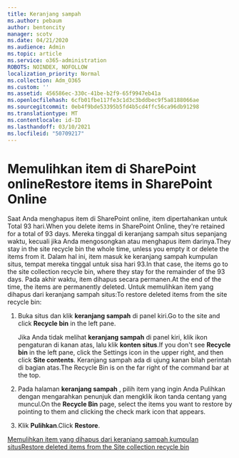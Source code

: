 ```yaml
---
title: Keranjang sampah
ms.author: pebaum
author: bentoncity
manager: scotv
ms.date: 04/21/2020
ms.audience: Admin
ms.topic: article
ms.service: o365-administration
ROBOTS: NOINDEX, NOFOLLOW
localization_priority: Normal
ms.collection: Adm_O365
ms.custom: ''
ms.assetid: 456586ec-330c-41be-b2f9-65f9947eb41a
ms.openlocfilehash: 6cfb01fbe117fe3c1d3c3bddbec9f5a8188066ae
ms.sourcegitcommit: 0eb4f9bde53395b5fd4b5cd4ffc56ca96db91298
ms.translationtype: MT
ms.contentlocale: id-ID
ms.lasthandoff: 03/10/2021
ms.locfileid: "50709217"
---
```

# <a name="restore-items-in-sharepoint-online"></a><span data-ttu-id="3688b-102">Memulihkan item di SharePoint online</span><span class="sxs-lookup"><span data-stu-id="3688b-102">Restore items in SharePoint Online</span></span>

<span data-ttu-id="3688b-103">Saat Anda menghapus item di SharePoint online, item dipertahankan untuk Total 93 hari.</span><span class="sxs-lookup"><span data-stu-id="3688b-103">When you delete items in SharePoint Online, they're retained for a total of 93 days.</span></span> <span data-ttu-id="3688b-104">Mereka tinggal di keranjang sampah situs sepanjang waktu, kecuali jika Anda mengosongkan atau menghapus item darinya.</span><span class="sxs-lookup"><span data-stu-id="3688b-104">They stay in the site recycle bin the whole time, unless you empty it or delete the items from it.</span></span> <span data-ttu-id="3688b-105">Dalam hal ini, item masuk ke keranjang sampah kumpulan situs, tempat mereka tinggal untuk sisa hari 93.</span><span class="sxs-lookup"><span data-stu-id="3688b-105">In that case, the items go to the site collection recycle bin, where they stay for the remainder of the 93 days.</span></span> <span data-ttu-id="3688b-106">Pada akhir waktu, item dihapus secara permanen.</span><span class="sxs-lookup"><span data-stu-id="3688b-106">At the end of the time, the items are permanently deleted.</span></span> <span data-ttu-id="3688b-107">Untuk memulihkan item yang dihapus dari keranjang sampah situs:</span><span class="sxs-lookup"><span data-stu-id="3688b-107">To restore deleted items from the site recycle bin:</span></span>
  
1. <span data-ttu-id="3688b-108">Buka situs dan klik **keranjang sampah** di panel kiri.</span><span class="sxs-lookup"><span data-stu-id="3688b-108">Go to the site and click **Recycle bin** in the left pane.</span></span> 
    
    <span data-ttu-id="3688b-109">Jika Anda tidak melihat **keranjang sampah** di panel kiri, klik ikon pengaturan di kanan atas, lalu klik **konten situs**.</span><span class="sxs-lookup"><span data-stu-id="3688b-109">If you don't see **Recycle bin** in the left pane, click the Settings icon in the upper right, and then click **Site contents**.</span></span> <span data-ttu-id="3688b-110">Keranjang sampah ada di ujung kanan bilah perintah di bagian atas.</span><span class="sxs-lookup"><span data-stu-id="3688b-110">The Recycle Bin is on the far right of the command bar at the top.</span></span>
    
2. <span data-ttu-id="3688b-111">Pada halaman **keranjang sampah** , pilih item yang ingin Anda Pulihkan dengan mengarahkan penunjuk dan mengklik ikon tanda centang yang muncul.</span><span class="sxs-lookup"><span data-stu-id="3688b-111">On the **Recycle Bin** page, select the items you want to restore by pointing to them and clicking the check mark icon that appears.</span></span> 
    
3. <span data-ttu-id="3688b-112">Klik **Pulihkan**.</span><span class="sxs-lookup"><span data-stu-id="3688b-112">Click **Restore**.</span></span>
    
[<span data-ttu-id="3688b-113">Memulihkan item yang dihapus dari keranjang sampah kumpulan situs</span><span class="sxs-lookup"><span data-stu-id="3688b-113">Restore deleted items from the Site collection recycle bin</span></span>](https://support.microsoft.com/office/restore-items-in-the-recycle-bin-that-were-deleted-from-sharepoint-or-teams-6df466b6-55f2-4898-8d6e-c0dff851a0be)
  


